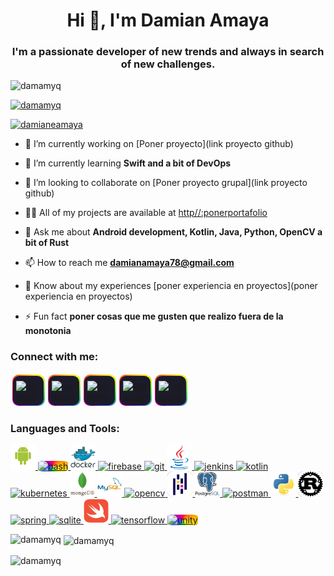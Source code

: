 
<h1 align="center">Hi 👋, I'm Damian Amaya</h1>
<h3 align="center">I'm a passionate developer of new trends and always in search of new challenges.</h3>

<p align="left"> <img src="https://komarev.com/ghpvc/?username=damamyq&label=Profile%20views&color=0e75b6&style=flat" alt="damamyq" /> </p>

<p align="left"> <a href="https://github.com/ryo-ma/github-profile-trophy"><img src="https://github-profile-trophy.vercel.app/?username=damamyq&no-bg=true&no-frame=true&theme=gruvbox" alt="damamyq" /></a> </p>

<p align="left"> <a href="https://twitter.com/damianeamaya" target="blank"><img src="https://img.shields.io/twitter/follow/damianeamaya?logo=twitter&style=for-the-badge" alt="damianeamaya" /></a> </p>

- 🔭 I’m currently working on [Poner proyecto](link proyecto github)

- 🌱 I’m currently learning **Swift and a bit of DevOps**

- 👯 I’m looking to collaborate on [Poner proyecto grupal](link proyecto github)

- 👨‍💻 All of my projects are available at [http//:ponerportafolio](http//:ponerportafolio)

- 💬 Ask me about **Android development, Kotlin, Java, Python, OpenCV a bit of Rust**

- 📫 How to reach me **damianamaya78@gmail.com**

- 📄 Know about my experiences [poner experiencia en proyectos](poner experiencia en proyectos)

- ⚡ Fun fact **poner cosas que me gusten que realizo fuera de la monotonia**

<style>

    .rainbow{
        width: 40px;
        height: 40px;
        margin: 2.5px;
        padding: 10px 6px 0px 6px;
        justify-content: center;
        align-items: center;
        border-radius: 10px;
        backdrop-filter: blur(5px);
        -webkit-backdrop-filter: blur(5px);
        overflow: hidden;
    }
    .rainbow::before{
        content: "";
        width: 150%;
        height: 150%;
        position: absolute;
        background: conic-gradient(
            #fd004c,
            #fe9000,
            #fff020,
            #3edf4b,
            #3363ff,
            #b102b7,
            #fd004c
        );
        left: -25%;
        top: -25%;
        animation: spin 1.5s infinite linear;
        z-index:-2;
    }
 @keyframes spin {
       100%{
           transform: rotate(-360deg);
       }
   }
    .rainbow::after{
        content: "";
        z-index:-1;
        width: 93%;
        height: 93%;
        position: absolute;
        background-color: #1c1b29;
        border-radius: 10px;
        left: 3.5%;
        top: 3.5%;
        display: grid;
        place-items: center;
    }
    section{
        display: flex;
    }

    .inblack{
        background: conic-gradient(
            #fd004c,
            #fe9000,
            #fff020,
            #3edf4b,
            #3363ff,
            #b102b7,
            #fd004c
        );
        border-radius: 20%;
    }
</style>
<h3 align="left">Connect with me:</h3>
<p align="left">
<section>
<div class="rainbow">
<a href="https://twitter.com/damianeamaya" target="blank"><img align="center" src="https://raw.githubusercontent.com/rahuldkjain/github-profile-readme-generator/master/src/images/icons/Social/twitter.svg" alt="damianeamaya" height="30" width="40"/></a></div>
<div class="rainbow">
<a href="https://linkedin.com/in/ponerusernamedelinedink" target="blank"><img align="center" src="https://raw.githubusercontent.com/rahuldkjain/github-profile-readme-generator/master/src/images/icons/Social/linked-in-alt.svg" alt="ponerusernamedelinedink" height="30" width="40" /></a></div>
<div class="rainbow">
<a href="https://instagram.com/ponerinstagram" target="blank"><img align="center" src="https://raw.githubusercontent.com/rahuldkjain/github-profile-readme-generator/master/src/images/icons/Social/instagram.svg" alt="ponerinstagram" height="30" width="40" /></a></div>
<div class="rainbow">
<a href="https://medium.com/@damianamaya" target="blank"><img align="center" src="https://raw.githubusercontent.com/rahuldkjain/github-profile-readme-generator/master/src/images/icons/Social/medium.svg" alt="@damianamaya" height="30" width="40" /></a></div>
<div class="rainbow">
<a href="https://www.leetcode.com/crearcuentaparaexperiencia" target="blank"><img align="center" src="https://raw.githubusercontent.com/rahuldkjain/github-profile-readme-generator/master/src/images/icons/Social/leet-code.svg" alt="crearcuentaparaexperiencia" height="30" width="40" /></a></div></section>

</p>

<h3 align="left">Languages and Tools:</h3>
<p align="left"> <a href="https://developer.android.com" target="_blank" rel="noreferrer"> <img src="https://raw.githubusercontent.com/devicons/devicon/master/icons/android/android-original-wordmark.svg" alt="android" width="40" height="40"/> </a> <a href="https://www.gnu.org/software/bash/" target="_blank" rel="noreferrer"> <img class = "inblack" src="https://www.vectorlogo.zone/logos/gnu_bash/gnu_bash-icon.svg" alt="bash" width="40" height="40"/> </a> <a href="https://www.docker.com/" target="_blank" rel="noreferrer"> <img src="https://raw.githubusercontent.com/devicons/devicon/master/icons/docker/docker-original-wordmark.svg" alt="docker" width="40" height="40"/> </a> <a href="https://firebase.google.com/" target="_blank" rel="noreferrer"> <img src="https://www.vectorlogo.zone/logos/firebase/firebase-icon.svg" alt="firebase" width="40" height="40"/> </a> <a href="https://git-scm.com/" target="_blank" rel="noreferrer"> <img src="https://www.vectorlogo.zone/logos/git-scm/git-scm-icon.svg" alt="git" width="40" height="40"/> </a> <a href="https://www.java.com" target="_blank" rel="noreferrer"> <img src="https://raw.githubusercontent.com/devicons/devicon/master/icons/java/java-original.svg" alt="java" width="40" height="40"/> </a> <a href="https://www.jenkins.io" target="_blank" rel="noreferrer"> <img src="https://www.vectorlogo.zone/logos/jenkins/jenkins-icon.svg" alt="jenkins" width="40" height="40"/> </a> <a href="https://kotlinlang.org" target="_blank" rel="noreferrer"> <img src="https://www.vectorlogo.zone/logos/kotlinlang/kotlinlang-icon.svg" alt="kotlin" width="40" height="40"/> </a> <a href="https://kubernetes.io" target="_blank" rel="noreferrer"> <img src="https://www.vectorlogo.zone/logos/kubernetes/kubernetes-icon.svg" alt="kubernetes" width="40" height="40"/> </a> <a href="https://www.mongodb.com/" target="_blank" rel="noreferrer"> <img src="https://raw.githubusercontent.com/devicons/devicon/master/icons/mongodb/mongodb-original-wordmark.svg" alt="mongodb" width="40" height="40"/> </a> <a href="https://www.mysql.com/" target="_blank" rel="noreferrer"> <img src="https://raw.githubusercontent.com/devicons/devicon/master/icons/mysql/mysql-original-wordmark.svg" alt="mysql" width="40" height="40"/> </a> <a href="https://opencv.org/" target="_blank" rel="noreferrer"> <img src="https://www.vectorlogo.zone/logos/opencv/opencv-icon.svg" alt="opencv" width="40" height="40"/> </a> <a href="https://pandas.pydata.org/" target="_blank" rel="noreferrer"> <img class = "inblack" src="https://raw.githubusercontent.com/devicons/devicon/2ae2a900d2f041da66e950e4d48052658d850630/icons/pandas/pandas-original.svg" alt="pandas" width="40" height="40"/> </a> <a href="https://www.postgresql.org" target="_blank" rel="noreferrer"> <img src="https://raw.githubusercontent.com/devicons/devicon/master/icons/postgresql/postgresql-original-wordmark.svg" alt="postgresql" width="40" height="40"/> </a> <a href="https://postman.com" target="_blank" rel="noreferrer"> <img src="https://www.vectorlogo.zone/logos/getpostman/getpostman-icon.svg" alt="postman" width="40" height="40"/> </a> <a href="https://www.python.org" target="_blank" rel="noreferrer"> <img src="https://raw.githubusercontent.com/devicons/devicon/master/icons/python/python-original.svg" alt="python" width="40" height="40"/> </a> <a href="https://www.rust-lang.org" target="_blank" rel="noreferrer"> <img 
 class = "inblack" src="https://raw.githubusercontent.com/devicons/devicon/master/icons/rust/rust-plain.svg" alt="rust" width="40" height="40"/> </a> <a href="https://spring.io/" target="_blank" rel="noreferrer"> <img src="https://www.vectorlogo.zone/logos/springio/springio-icon.svg" alt="spring" width="40" height="40"/> </a> <a href="https://www.sqlite.org/" target="_blank" rel="noreferrer"> <img src="https://www.vectorlogo.zone/logos/sqlite/sqlite-icon.svg" alt="sqlite" width="40" height="40"/> </a> <a href="https://developer.apple.com/swift/" target="_blank" rel="noreferrer"> <img src="https://raw.githubusercontent.com/devicons/devicon/master/icons/swift/swift-original.svg" alt="swift" width="40" height="40"/> </a> <a href="https://www.tensorflow.org" target="_blank" rel="noreferrer"> <img src="https://www.vectorlogo.zone/logos/tensorflow/tensorflow-icon.svg" alt="tensorflow" width="40" height="40"/> </a> <a href="https://unity.com/" target="_blank" rel="noreferrer"> <img class = "inblack" src="https://www.vectorlogo.zone/logos/unity3d/unity3d-icon.svg" alt="unity" width="40" height="40"/> </a> </p>

<p><img align="left" src="https://github-readme-stats.vercel.app/api/top-langs?username=damamyq&show_icons=true&locale=en&layout=compact&theme=github_dark" alt="damamyq" /></p>

<p>&nbsp;<img align="center" src="https://github-readme-stats.vercel.app/api?username=damamyq&show_icons=true&locale=en&theme=github_dark" alt="damamyq" /></p>

<p><img align="center" src="https://github-readme-streak-stats.herokuapp.com/?user=damamyq&show_icons=true&theme=github_dark" alt="damamyq" /></p>
